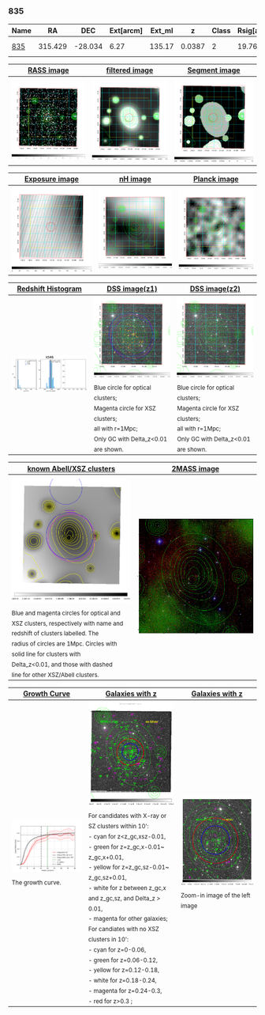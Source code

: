 <div STYLE="page-break-after: always;"></div>

### 835

|Name          |RA          |DEC      | Ext[arcm] | Ext_ml | z    | Class| Rsig[arcmin] | CRsig[c/s] | CR500[c/s] | R500[Mpc] |L500[erg/s]|F500[erg/s/cm^2]| M500[Msun]|Tx[keV]|beta|GC(XSZ,Delta_z<0.01)| GC(OPT,Delta_z<0.01)|GC|alias|
|--------------|------------|------------|---|---|-----------|--------|------|------|----|----|----|----|----|----|----|----|----|----|---|
|[835](script/835.md)     | 315.429       | -28.034       | 6.27    | 135.17   | 0.0387 | 2   | 19.762 |0.379 |0.365 |0.708 |2.081e+43 |5.974e-12 |1.045e+14 |2.227 |1.003 |MCXC, |A, |MCXC, A, |k546|

|[RASS image](../image/835/835_img.pdf)|[filtered image](../image/835/835_fil.pdf)|[Segment image](../image/835/835_seg.pdf)|
|-------------------|--------------------|-------------------|
| <img src="../image/835/835_img.png" width="300">  | <img src="../image/835/835_fil.png" width="300">   | <img src="../image/835/835_seg.png" width="300">  |

|[Exposure image](../image/835/835_mex.pdf)| [nH image](../image/835/835_nh.pdf)| [Planck image](../image/835/835_p.pdf)|
|-------------------|--------------------|-------------------|
|<img src="../image/835/835_mex.png" width="300">   | <img src="../image/835/835_nh.png" width="300">    | <img src="../image/835/835_p.png" width="300"> |

|[Redshift Histogram](../image/835/835_zg.pdf) | [DSS image(z1)](../image/835/835_dss_z1.pdf)      |  [DSS image(z2)](../image/835/835_dss_z2.pdf)    |
|-------------------|--------------------|-------------------|
|<img src="../image/835/835_zg.png" width="300"> |<img src="../image/835/835_dss_z1.png" width="300"> <sub><br>Blue circle for optical clusters; <br>Magenta circle for XSZ clusters; <br>all with r=1Mpc; <br>Only GC with Delta_z<0.01 are shown. </sub>| <img src="../image/835/835_dss_z2.png" width="300"><sub><br>Blue circle for optical clusters; <br>Magenta circle for XSZ clusters; <br>all with r=1Mpc; <br>Only GC with Delta_z<0.01 are shown. </sub> |

|[known Abell/XSZ clusters](../image/835/835_m.pdf) | [2MASS image](../image/835/835_2mass.pdf)      |
|-------------------|-------------------|
|<img src=../image/835/835_m.png width="300"> <sub><br>Blue and magenta circles for optical and <br>XSZ clusters, respectively with name and <br>redshift of clusters labelled. The <br>radius of circles are 1Mpc. Circles with <br>solid line for clusters with <br>Delta_z<0.01, and those with dashed <br>line for other XSZ/Abell clusters.        </sub>|<img src="../image/835/835_2mass.png" width="300">  |

|[Growth Curve](../image/835/835_gca_all.png) |[Galaxies with z](../image/835/835_opt_ned.pdf) |[Galaxies with z](../image/835/835_opt_ned_zoom.pdf) |
|-------------------|-------------------|-------------------|
| <img src="../image/835/835_gca_all.png" width="300"> <sub><br>The growth curve.</sub>| <img src=../image/835/835_opt_ned.png width="300"> <br><sub> For candidates with X-ray or SZ clusters within 10': <br> - cyan for z<z_gc,xsz-0.01, <br> - green for z=z_gc,x-0.01~ z_gc,x+0.01, <br> - yellow for z=z_gc,sz-0.01~ z_gc,sz+0.01, <br> - white for z between z_gc,x and z_gc,sz, and Delta_z > 0.01, <br> - magenta for other galaxies; <br>For candiates with no XSZ clusters in 10': <br> - cyan for z=0-0.06, <br> - green for z=0.06-0.12, <br> - yellow for z=0.12-0.18, <br> - white for z=0.18-0.24, <br> - magenta for z=0.24-0.3, <br> - red for z>0.3 ;  </sub>|<img src=../image/835/835_opt_ned_zoom.png width="300">  <br><sub> Zoom-in image of the left image</sub>|




